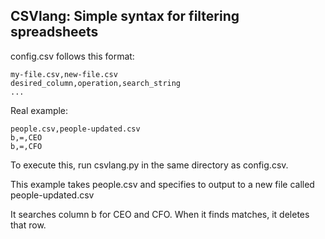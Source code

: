 CSVlang: Simple syntax for filtering spreadsheets
---

config.csv follows this format:

```csv
my-file.csv,new-file.csv
desired_column,operation,search_string
...
```

Real example:

```csv
people.csv,people-updated.csv
b,=,CEO
b,=,CFO
```

To execute this, run csvlang.py in the same directory as config.csv.

This example takes people.csv and specifies to output to a new file called people-updated.csv

It searches column b for CEO and CFO. When it finds matches, it deletes that row.
